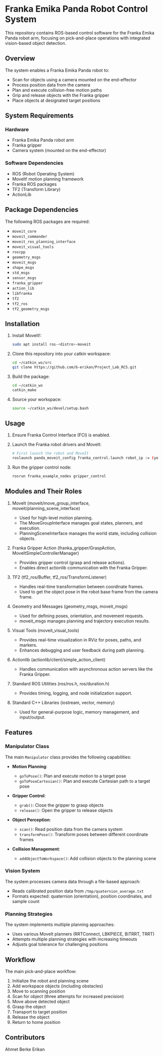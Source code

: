 # Franka Emika Panda Robot Control System

This repository contains ROS-based control software for the Franka Emika Panda robot arm, focusing on pick-and-place operations with integrated vision-based object detection.

## Overview

The system enables a Franka Emika Panda robot to:
- Scan for objects using a camera mounted on the end-effector
- Process position data from the camera
- Plan and execute collision-free motion paths
- Grip and release objects with the Franka gripper
- Place objects at designated target positions

## System Requirements

### Hardware
- Franka Emika Panda robot arm
- Franka gripper
- Camera system (mounted on the end-effector)

### Software Dependencies
- ROS (Robot Operating System)
- MoveIt! motion planning framework
- Franka ROS packages
- TF2 (Transform Library)
- ActionLib

## Package Dependencies

The following ROS packages are required:
- `moveit_core`
- `moveit_commander`
- `moveit_ros_planning_interface`
- `moveit_visual_tools`
- `roscpp`
- `geometry_msgs`
- `moveit_msgs`
- `shape_msgs`
- `std_msgs`
- `sensor_msgs`
- `franka_gripper`
- `action_lib`
- `libfranka`
- `tf2`
- `tf2_ros`
- `tf2_geometry_msgs`

## Installation

1. Install MoveIt!:
   ```bash
   sudo apt install ros-<distro>-moveit
   ```
2. Clone this repository into your catkin workspace:
   ```bash
   cd ~/catkin_ws/src
   git clone https://github.com/b-erikan/Project_Lab_RCS.git
   ```

3. Build the package:
   ```bash
   cd ~/catkin_ws
   catkin_make
   ```

4. Source your workspace:
   ```bash
   source ~/catkin_ws/devel/setup.bash
   ```

## Usage

1. Ensure Franka Control Interface (FCI) is enabled.

2. Launch the Franka robot drivers and MoveIt:
   ```bash
   # First launch the robot and MoveIt 
   roslaunch panda_moveit_config franka_control.launch robot_ip := (your robot ip) load_gripper := True
   ```

3. Run the gripper control node:
   ```bash
   rosrun franka_example_nodes gripper_control
   ```


Modules and Their Roles
------------------------

1. MoveIt (moveit/move_group_interface, moveit/planning_scene_interface)
   - Used for high-level motion planning.
   - The MoveGroupInterface manages goal states, planners, and execution.
   - PlanningSceneInterface manages the world state, including collision objects.

2. Franka Gripper Action (franka_gripper/GraspAction, MoveItSimpleControllerManager)
   - Provides gripper control (grasp and release actions).
   - Enables direct actionlib communication with the Franka Gripper.

3. TF2 (tf2_ros/Buffer, tf2_ros/TransformListener)
   - Handles real-time transformation between coordinate frames.
   - Used to get the object pose in the robot base frame from the camera frame.

4. Geometry and Messages (geometry_msgs, moveit_msgs)
   - Used for defining poses, orientation, and movement requests.
   - moveit_msgs manages planning and trajectory execution results.

5. Visual Tools (moveit_visual_tools)
   - Provides real-time visualization in RViz for poses, paths, and markers.
   - Enhances debugging and user feedback during path planning.

6. Actionlib (actionlib/client/simple_action_client)
   - Handles communication with asynchronous action servers like the Franka Gripper.

7. Standard ROS Utilities (ros/ros.h, ros/duration.h)
   - Provides timing, logging, and node initialization support.

8. Standard C++ Libraries (iostream, vector, memory)
   - Used for general-purpose logic, memory management, and input/output.


## Features

### Manipulator Class

The main `Manipulator` class provides the following capabilities:

- **Motion Planning**:
  - `goToPose()`: Plan and execute motion to a target pose
  - `goToPoseCartesian()`: Plan and execute Cartesian path to a target pose
  
- **Gripper Control**:
  - `grab()`: Close the gripper to grasp objects
  - `release()`: Open the gripper to release objects
  
- **Object Perception**:
  - `scan()`: Read position data from the camera system
  - `transformPose()`: Transform poses between different coordinate frames
  
- **Collision Management**:
  - `addObjectToWorkspace()`: Add collision objects to the planning scene

### Vision System

The system processes camera data through a file-based approach:
- Reads calibrated position data from `/tmp/quaternion_average.txt`
- Formats expected: quaternion (orientation), position coordinates, and sample count

### Planning Strategies

The system implements multiple planning approaches:
- Uses various MoveIt planners (RRTConnect, LBKPIECE, BiTRRT, TRRT)
- Attempts multiple planning strategies with increasing timeouts
- Adjusts goal tolerance for challenging positions

## Workflow

The main pick-and-place workflow:

1. Initialize the robot and planning scene
2. Add workspace objects (including obstacles)
3. Move to scanning position
4. Scan for object (three attempts for increased precision)
5. Move above detected object
6. Grasp the object
7. Transport to target position
8. Release the object
9. Return to home position



## Contributors

Ahmet Berke Erikan
